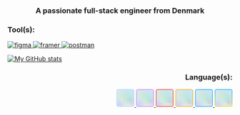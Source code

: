 <h3 align="center">A passionate full-stack engineer from Denmark</h3>

<h3 align="left">Tool(s):</h3>
<p align="left">
    <a href="https://www.figma.com/" target="_blank" rel="noreferrer">
        <img src="https://www.vectorlogo.zone/logos/figma/figma-icon.svg" alt="figma" width="40" height="40"/>
    </a>
    <a href="https://www.framer.com/" target="_blank" rel="noreferrer">
        <img src="https://www.vectorlogo.zone/logos/framer/framer-icon.svg" alt="framer" width="40" height="40"/>
    </a>
    <a href="https://postman.com" target="_blank" rel="noreferrer">
        <img src="https://www.vectorlogo.zone/logos/getpostman/getpostman-icon.svg" alt="postman" width="40" height="40"/>
    </a>
</p>

[![My GitHub stats](https://github-readme-stats.vercel.app/api?username=negerleins)](https://github.com/negerleins/github-readme-stats)

<h3 align="right">Language(s):</h3>
<p align="right">
    <a href="https://www.w3schools.com/cpp/" target="_blank" rel="noreferrer">
        <img src="https://github.com/negerleins/negerleins/blob/main/C++lang.png?raw=true" alt="cplusplus" width="40" height="40"/>
    </a>
    <a href="https://www.w3schools.com/cs/" target="_blank" rel="noreferrer">
        <img src="https://github.com/negerleins/negerleins/blob/main/C%23lang.png?raw=true" alt="csharp" width="40" height="40"/>
    </a>
    <a href="https://www.rust-lang.org/" target="_blank" rel="noreferrer">
        <img src="https://github.com/negerleins/negerleins/blob/main/Rustlang.png?raw=true" alt="javascript" width="40" height="40"/>
    </a>
    <a href="https://developer.mozilla.org/en-US/docs/Web/JavaScript" target="_blank" rel="noreferrer">
        <img src="https://github.com/negerleins/negerleins/blob/main/Javascriptlang.png?raw=true" alt="javascript" width="40" height="40"/>
    </a>
    <a href="https://www.typescriptlang.org/" target="_blank" rel="noreferrer">
        <img src="https://github.com/negerleins/negerleins/blob/main/Typescriptlang.png?raw=true" alt="typescript" width="40" height="40"/>
    </a>
    <a href="https://www.python.org" target="_blank" rel="noreferrer">
        <img src="https://github.com/negerleins/negerleins/blob/main/Pythonlang.png?raw=true" alt="python" width="40" height="40"/>
    </a>
</p>

